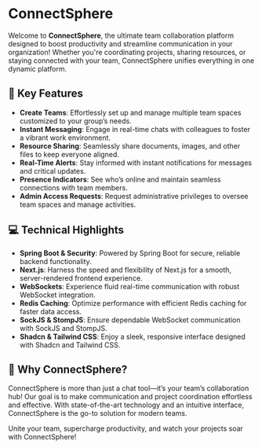 # ConnectSphere

Welcome to **ConnectSphere**, the ultimate team collaboration platform designed to boost productivity and streamline communication in your organization! Whether you're coordinating projects, sharing resources, or staying connected with your team, ConnectSphere unifies everything in one dynamic platform.

## 🚀 Key Features

- **Create Teams**: Effortlessly set up and manage multiple team spaces customized to your group’s needs.
- **Instant Messaging**: Engage in real-time chats with colleagues to foster a vibrant work environment.
- **Resource Sharing**: Seamlessly share documents, images, and other files to keep everyone aligned.
- **Real-Time Alerts**: Stay informed with instant notifications for messages and critical updates.
- **Presence Indicators**: See who’s online and maintain seamless connections with team members.
- **Admin Access Requests**: Request administrative privileges to oversee team spaces and manage activities.

## 💻 Technical Highlights

- **Spring Boot & Security**: Powered by Spring Boot for secure, reliable backend functionality.
- **Next.js**: Harness the speed and flexibility of Next.js for a smooth, server-rendered frontend experience.
- **WebSockets**: Experience fluid real-time communication with robust WebSocket integration.
- **Redis Caching**: Optimize performance with efficient Redis caching for faster data access.
- **SockJS & StompJS**: Ensure dependable WebSocket communication with SockJS and StompJS.
- **Shadcn & Tailwind CSS**: Enjoy a sleek, responsive interface designed with Shadcn and Tailwind CSS.

## 🎉 Why ConnectSphere?

ConnectSphere is more than just a chat tool—it’s your team’s collaboration hub! Our goal is to make communication and project coordination effortless and effective. With state-of-the-art technology and an intuitive interface, ConnectSphere is the go-to solution for modern teams.

Unite your team, supercharge productivity, and watch your projects soar with ConnectSphere!